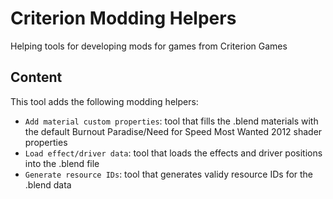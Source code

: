 # Criterion Modding Helpers
Helping tools for developing mods for games from Criterion Games

## Content
This tool adds the following modding helpers:
- `Add material custom properties`: tool that fills the .blend materials with the default Burnout Paradise/Need for Speed Most Wanted 2012 shader properties
- `Load effect/driver data`: tool that loads the effects and driver positions into the .blend file
- `Generate resource IDs`: tool that generates validy resource IDs for the .blend data
